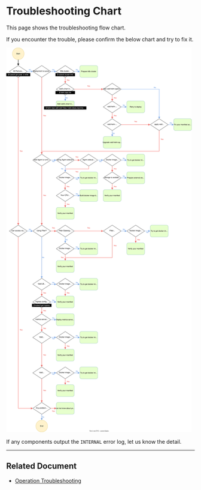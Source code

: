 # Troubleshooting Chart

This page shows the troubleshooting flow chart.

If you encounter the trouble, please confirm the below chart and try to fix it.

<img src="../../assets/docs/troubleshooting/troubleshooting_chart.svg" />

If any components output the `INTERNAL` error log, let us know the detail.

---

## Related Document

- [Operation Troubleshooting](../troubleshooting/operation-troubleshooting.md)

